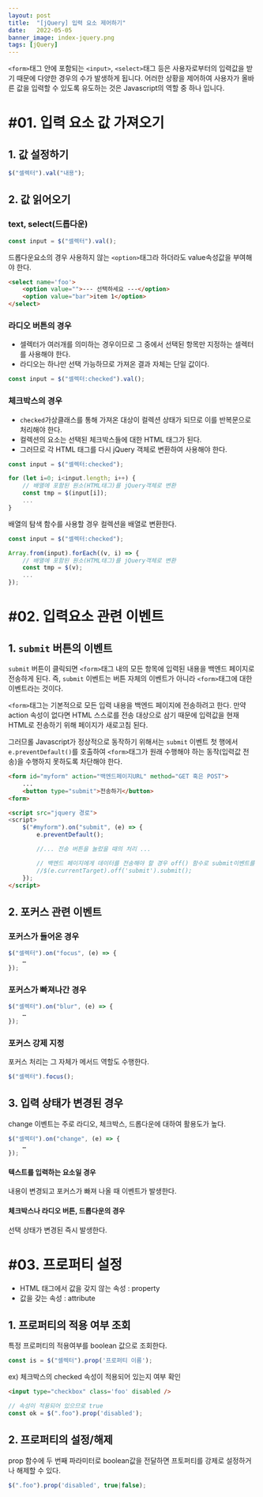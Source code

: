 ```yaml
---
layout: post
title:  "[jQuery] 입력 요소 제어하기"
date:   2022-05-05
banner_image: index-jquery.png
tags: [jQuery]
---
```


`<form>`태그 안에 포함되는 `<input>`, `<select>`태그 등은 사용자로부터의 입력값을 받기 때문에 다양한 경우의 수가 발생하게 됩니다. 어러한 상황을 제어하여 사용자가 올바른 값을 입력할 수 있도록 유도하는 것은 Javascript의 역할 중 하나 입니다.

<!--more-->

# #01. 입력 요소 값 가져오기


## 1. 값 설정하기

```javascript
$("셀렉터").val("내용");
```

## 2. 값 읽어오기

### text, select(드롭다운)

```javascript
const input = $("셀렉터").val();
```

드롭다운요소의 경우 사용하지 않는 `<option>`태그라 하더라도 value속성값을 부여해야 한다.

```html
<select name='foo'>
    <option value="">--- 선택하세요 ---</option>
    <option value="bar">item 1</option>
</select>
```

### 라디오 버튼의 경우

- 셀렉터가 여러개를 의미하는 경우이므로 그 중에서 선택된 항목만 지정하는 셀렉터를 사용해야 한다.
- 라디오는 하나만 선택 가능하므로 가져온 결과 자체는 단일 값이다.

```javascript
const input = $("셀렉터:checked").val();
```

### 체크박스의 경우

- `checked`가상클래스를 통해 가져온 대상이 컬렉션 상태가 되므로 이를 반복문으로 처리해야 한다.
- 컬렉션의 요소는 선택된 체크박스들에 대한 HTML 태그가 된다.
- 그러므로 각 HTML 태그를 다시 jQuery 객체로 변환하여 사용해야 한다.

```javascript
const input = $("셀렉터:checked");

for (let i=0; i<input.length; i++) {
    // 배열에 포함된 원소(HTML태그)를 jQuery객체로 변환
    const tmp = $(input[i]);
    ...
}
```

배열의 탐색 함수를 사용할 경우 컬렉션을 배열로 변환한다.

```javascript
const input = $("셀렉터:checked");

Array.from(input).forEach((v, i) => {
    // 배열에 포함된 원소(HTML태그)를 jQuery객체로 변환
    const tmp = $(v);
    ...
});
```

# #02. 입력요소 관련 이벤트

## 1. `submit` 버튼의 이벤트

`submit` 버튼이 클릭되면 `<form>`태그 내의 모든 항목에 입력된 내용을 백엔드 페이지로 전송하게 된다. 즉, `submit` 이벤트는 버튼 자체의 이벤트가 아니라 `<form>`태그에 대한 이벤트라는 것이다.

`<form>`태그는 기본적으로 모든 입력 내용을 백엔드 페이지에 전송하려고 한다. 만약 action 속성이 없다면 HTML 스스로를 전송 대상으로 삼기 때문에 입력값을 현재 HTML로 전송하기 위해 페이지가 새로고침 된다.

그러므롤 Javascript가 정상적으로 동작하기 위해서는 `submit` 이벤트 첫 행에서 `e.preventDefault()`를 호출하여 `<form>`태그가 원래 수행해야 하는 동작(입력값 전송)을 수행하지 못하도록 차단해야 한다.

```html
<form id="myform" action="백엔드페이지URL" method="GET 혹은 POST">
    ...
    <button type="submit">전송하기</button>
<form>

<script src="jquery 경로">
<script>
    $("#myform").on("submit", (e) => {
        e.preventDefault();

        //... 전송 버튼을 눌렀을 때의 처리 ...

        // 백엔드 페이지에게 데이터를 전송해야 할 경우 off() 함수로 submit이벤트를 끄고 강제 전송 해야 한다.
        //$(e.currentTarget).off('submit').submit();
    });
</script>
```

## 2. 포커스 관련 이벤트

### 포커스가 들어온 경우

```javascript
$("셀렉터").on("focus", (e) => {
    …
});
```

### 포커스가 빠져나간 경우

```javascript
$("셀렉터").on("blur", (e) => {
    …
});
```

### 포커스 강제 지정

포커스 처리는 그 자체가 메서드 역할도 수행한다.

```javascript
$("셀렉터").focus();
```


## 3. 입력 상태가 변경된 경우

change 이벤트는 주로 라디오, 체크박스, 드롭다운에 대하여 활용도가 높다.

```javascript
$("셀렉터").on("change", (e) => {
    …
});
```

#### 텍스트를 입력하는 요소일 경우

내용이 변경되고 포커스가 빠져 나올 때 이벤트가 발생한다.

#### 체크박스나 라디오 버튼, 드롭다운의 경우

선택 상태가 변경된 즉시 발생한다.


# #03. 프로퍼티 설정

- HTML 태그에서 값을 갖지 않는 속성 : property
- 값을 갖는 속성 : attribute

## 1. 프로퍼티의 적용 여부 조회

특정 프로퍼티의 적용여부를 boolean 값으로 조회한다.

```javascript
const is = $("셀렉터").prop('프로퍼티 이름');
```

ex) 체크박스의 checked 속성이 적용되어 있는지 여부 확인

```html
<input type="checkbox" class='foo' disabled />
```
```javascript
// 속성이 적용되어 있으므로 true
const ok = $(".foo").prop('disabled');
```

## 2. 프로퍼티의 설정/해제

prop 함수에 두 번째 파라미터로 boolean값을 전달하면 프토퍼티를 강제로 설정하거나 해제할 수 있다.

```javascript
$(".foo").prop('disabled', true|false);
```
